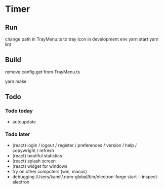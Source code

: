 # Timer

## Run

change path in TrayMenu.ts to tray icon in development env
yarn start
yarn lint

## Build

remove config.get from TrayMenu.ts

yarn make

## Todo

### Todo today

- autoupdate

### Todo later

- (react) login / logout / register / preferences / version / help / copywright / refresh
- (react) beutiful statistics
- (react) splash screen
- (react) widget for windows
- try on other computers (win, macos)
- debugging /Users/kamil/.npm-global/bin/electron-forge start --inspect-electron
